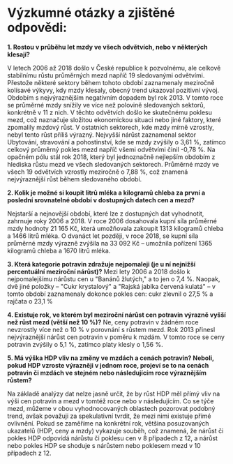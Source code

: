 # Výzkumné otázky a zjištěné odpovědi:

**1. Rostou v průběhu let mzdy ve všech odvětvích, nebo v některých klesají?**


V letech 2006 až 2018 došlo v České republice k pozvolnému, ale celkově stabilnímu růstu průměrných mezd napříč 19 sledovanými odvětvími. Přestože některé sektory během tohoto období zaznamenaly meziročně kolísavé výkyvy, kdy mzdy klesaly, obecný trend ukazoval pozitivní vývoj.
Obdobím s nejvýraznějším negativním dopadem byl rok 2013. V tomto roce se průměrné mzdy snížily ve více než polovině sledovaných sektorů, konkrétně v 11 z nich. V těchto odvětvích došlo ke skutečnému poklesu mezd, což naznačuje složitou ekonomickou situaci nebo jiné faktory, které zpomalily mzdový růst. V ostatních sektorech, kde mzdy mírně vzrostly, nebyl tento růst příliš výrazný. Nejvyšší nárůst zaznamenal sektor Ubytování, stravování a pohostinství, kde se mzdy zvýšily o 3,61 %, zatímco celkový průměrný pokles mezd napříč všemi odvětvími činil -0,78 %.
Na opačném pólu stál rok 2018, který byl jednoznačně nejlepším obdobím z hlediska růstu mezd ve všech sledovaných sektorech. Průměrné mzdy ve všech 19 odvětvích vzrostly meziročně o 7,88 %, což znamená nejvýraznější růst během sledovaného období.

**2. Kolik je možné si koupit litrů mléka a kilogramů chleba za první a poslední srovnatelné období v dostupných datech cen a mezd?**

Nejstarší a nejnovější období, které lze z dostupných dat vyhodnotit, zahrnuje roky 2006 a 2018. V roce 2006 dosahovala kupní síla průměrné mzdy hodnoty 21 165 Kč, která umožňovala zakoupit 1313 kilogramů chleba a 1466 litrů mléka. O dvanáct let později, v roce 2018, se kupní síla průměrné mzdy výrazně zvýšila na 33 092 Kč – umožnila pořízení 1365 kilogramů chleba a 1670 litrů mléka.

**3. Která kategorie potravin zdražuje nejpomaleji (je u ní nejnižší percentuální meziroční nárůst)?**
Mezi lety 2006 a 2018 došlo k nejpomalejšímu nárůstu cen u "Banánů žlutých," a to jen o 7,4 %. Naopak, dvě jiné položky – "Cukr krystalový" a "Rajská jablka červená kulatá" – v tomto období zaznamenaly dokonce pokles cen: cukr zlevnil o 27,5 % a rajčata o 23,1 %

**4. Existuje rok, ve kterém byl meziroční nárůst cen potravin výrazně vyšší než růst mezd (větší než 10 %)?**
Ne, ceny potravin v žádném roce nevzrostly více než o 10 % v porovnání s růstem mezd.
Rok 2013 přinesl nejvýraznější nárůst cen potravin v poměru k mzdám. V tomto roce se ceny potravin zvýšily o 5,1 %, zatímco platy klesly o 1,56 %. 


**5. Má výška HDP vliv na změny ve mzdách a cenách potravin? Neboli, pokud HDP vzroste výrazněji v jednom roce, projeví se to na cenách potravin či mzdách ve stejném nebo následujícím roce výraznějším růstem?**

Na základě analýzy dat nelze jasně určit, že by růst HDP měl přímý vliv na výši cen potravin a mezd v tomtéž roce nebo v následujícím.
Co se týče mezd, můžeme v obou vyhodnocovaných oblastech pozorovat podobný trend, avšak považuji za spekulativní tvrdit, že mezi nimi existuje přímé ovlivnění.
Pokud se zaměříme na konkrétní rok, většina posuzovaných ukazatelů (HDP, ceny a mzdy) vykazuje souběh, což znamená, že nárůst či pokles HDP odpovídá nárůstu či poklesu cen v 8 případech z 12, a nárůst nebo pokles HDP se shoduje s nárůstem nebo poklesem mezd v 10 případech z 12.







